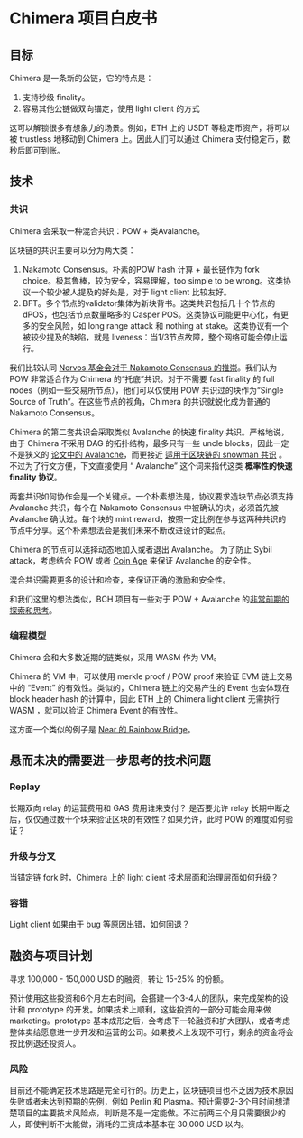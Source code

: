 # Chimera 项目白皮书

## 目标
Chimera 是一条新的公链，它的特点是：

1. 支持秒级 finality。
2. 容易其他公链做双向锚定，使用 light client 的方式

这可以解锁很多有想象力的场景。例如，ETH 上的 USDT 等稳定币资产，将可以被 trustless 地移动到 Chimera 上。因此人们可以通过 Chimera 支付稳定币，数秒后即可到账。

## 技术

### 共识
Chimera 会采取一种混合共识：POW + 类Avalanche。

区块链的共识主要可以分为两大类：

1. Nakamoto Consensus。朴素的POW hash 计算 + 最长链作为 fork choice。极其鲁棒，较为安全，容易理解，too simple to be wrong。这类协议一个较少被人提及的好处是，对于 light client 比较友好。
2. BFT。多个节点的validator集体为新块背书。这类共识包括几十个节点的 dPOS，也包括节点数量略多的 Casper POS。这类协议可能更中心化，有更多的安全风险，如 long range attack 和 nothing at stake。这类协议有一个被较少提及的缺陷，就是 liveness：当1/3节点故障，整个网络可能会停止运行。

我们比较认同 [Nervos 基金会对于 Nakamoto Consensus 的推崇](https://medium.com/nervosnetwork/why-we-love-nakamoto-consensus-5467c035fc55)。我们认为 POW 非常适合作为 Chimera 的“托底”共识。对于不需要 fast finality 的 full nodes（例如一些交易所节点），他们可以仅使用 POW 共识过的块作为“Single Source of Truth”。在这些节点的视角，Chimera 的共识就蜕化成为普通的 Nakamoto Consensus。


Chimera 的第二套共识会采取类似 Avalanche 的快速 finality 共识。严格地说，由于 Chimera 不采用 DAG 的拓扑结构，最多只有一些 uncle blocks，因此一定不是狭义的 [论文中的 Avalanche](https://ipfs.io/ipfs/QmUy4jh5mGNZvLkjies1RWM4YuvJh5o2FYopNPVYwrRVGV)，而更接近 [适用于区块链的 snowman 共识](https://medium.com/avalabs/the-ava-platform-a-tech-primer-7a9b5de57a35) 。不过为了行文方便，下文直接使用 “ Avalanche” 这个词来指代这类 **概率性的快速 finality 协议**。


两套共识如何协作会是一个关键点。一个朴素想法是，协议要求造块节点必须支持 Avalanche 共识，每个在 Nakamoto Consensus 中被确认的块，必须首先被 Avalanche 确认过。每个块的 mint reward，按照一定比例在参与这两种共识的节点中分享。这个朴素想法会是我们未来不断改进设计的起点。


Chimera 的节点可以选择动态地加入或者退出 Avalanche。
为了防止 Sybil attack，考虑结合 POW 或者 [Coin Age](https://github.com/tyler-smith/snowglobe/blob/master/spec/snowglobe.md#sybil-resistance-via-coin-age) 来保证 Avalanche 的安全性。

混合共识需要更多的设计和检查，来保证正确的激励和安全性。

和我们这里的想法类似，BCH 项目有一些对于 POW + Avalanche 的[非常前期的探索和思考](https://github.com/tyler-smith/snowglobe/blob/master/spec/snowglobe.md)。

### 编程模型
Chimera 会和大多数近期的链类似，采用 WASM 作为 VM。 

Chimera 的 VM 中，可以使用 merkle proof / POW proof 来验证 EVM 链上交易中的 “Event” 的有效性。类似的，Chimera 链上的交易产生的 Event 也会体现在 block header hash 的计算中，因此 ETH 上的 Chimera light client 无需执行 WASM ，就可以验证 Chimera Event 的有效性。

这方面一个类似的例子是 [Near 的 Rainbow Bridge](https://github.com/near/rainbow-bridge)。

## 悬而未决的需要进一步思考的技术问题

### Replay
长期双向 relay 的运营费用和 GAS 费用谁来支付？
是否要允许 relay 长期中断之后，仅仅通过数十个块来验证区块的有效性？如果允许，此时 POW 的难度如何验证？

### 升级与分叉
当锚定链 fork 时，Chimera 上的 light client 技术层面和治理层面如何升级？

### 容错
Light client 如果由于 bug 等原因出错，如何回退？

## 融资与项目计划
寻求 100,000 - 150,000 USD 的融资，转让 15-25% 的份额。

预计使用这些投资和6个月左右时间，会搭建一个3-4人的团队，来完成架构的设计和 prototype 的开发。如果技术上顺利，这些投资的一部分可能会用来做 marketing。prototype 基本成形之后，会考虑下一轮融资和扩大团队，或者考虑整体卖给愿意进一步开发和运营的公司。如果技术上发现不可行，剩余的资金将会按比例退还投资人。



### 风险
目前还不能确定技术思路是完全可行的。历史上，区块链项目也不乏因为技术原因失败或者未达到预期的先例，例如 Perlin 和 Plasma。预计需要2-3个月时间想清楚项目的主要技术风险点，判断是不是一定能做。不过前两三个月只需要很少的人，即使判断不太能做，消耗的工资成本基本在 30,000 USD 以内。



